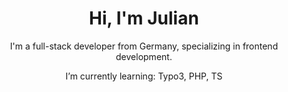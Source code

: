<h1 align="center">Hi, I'm Julian</h1>

<p align="center">I'm a full-stack developer from Germany, specializing in frontend development.</p>

<!----------------------------------------------------------------------------------------------------------------------------------------------------------------->

<p align="center">I’m currently learning: Typo3, PHP, TS</p>
